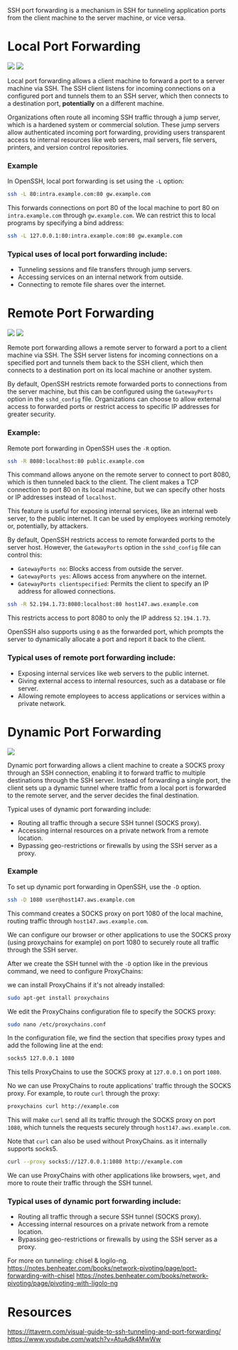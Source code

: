 SSH port forwarding is a mechanism in SSH for tunneling application ports from the client machine to the server machine, or vice versa.
# Local Port Forwarding

![](../Attachments/Pasted%20image%2020250322162352.png)
![](../Attachments/Pasted%20image%2020250322164020.png)

Local port forwarding allows a client machine to forward a port to a server machine via SSH. The SSH client listens for incoming connections on a configured port and tunnels them to an SSH server, which then connects to a destination port, **potentially** on a different machine.

Organizations often route all incoming SSH traffic through a jump server, which is a hardened system or commercial solution. These jump servers allow authenticated incoming port forwarding, providing users transparent access to internal resources like web servers, mail servers, file servers, printers, and version control repositories.
### Example
In OpenSSH, local port forwarding is set using the `-L` option:

```bash
ssh -L 80:intra.example.com:80 gw.example.com
```

This forwards connections on port 80 of the local machine to port 80 on `intra.example.com` through `gw.example.com`. We can restrict this to local programs by specifying a bind address:

```bash
ssh -L 127.0.0.1:80:intra.example.com:80 gw.example.com
```

### Typical uses of local port forwarding include:
- Tunneling sessions and file transfers through jump servers.
- Accessing services on an internal network from outside.
- Connecting to remote file shares over the internet.
# Remote Port Forwarding

![](../Attachments/Pasted%20image%2020250322163931.png)
![](../Attachments/Pasted%20image%2020250322163936.png)

Remote port forwarding allows a remote server to forward a port to a client machine via SSH. The SSH server listens for incoming connections on a specified port and tunnels them back to the SSH client, which then connects to a destination port on its local machine or another system.

By default, OpenSSH restricts remote forwarded ports to connections from the server machine, but this can be configured using the `GatewayPorts` option in the `sshd_config` file. Organizations can choose to allow external access to forwarded ports or restrict access to specific IP addresses for greater security.

### Example:
Remote port forwarding in OpenSSH uses the `-R` option.

```bash
ssh -R 8080:localhost:80 public.example.com
```

This command allows anyone on the remote server to connect to port 8080, which is then tunneled back to the client. The client makes a TCP connection to port 80 on its local machine, but we can specify other hosts or IP addresses instead of `localhost`.

This feature is useful for exposing internal services, like an internal web server, to the public internet. It can be used by employees working remotely or, potentially, by attackers.

By default, OpenSSH restricts access to remote forwarded ports to the server host. However, the `GatewayPorts` option in the `sshd_config` file can control this:
- `GatewayPorts no`: Blocks access from outside the server.
- `GatewayPorts yes`: Allows access from anywhere on the internet.
- `GatewayPorts clientspecified`: Permits the client to specify an IP address for allowed connections.

```bash
ssh -R 52.194.1.73:8080:localhost:80 host147.aws.example.com
```

This restricts access to port 8080 to only the IP address `52.194.1.73`.

OpenSSH also supports using `0` as the forwarded port, which prompts the server to dynamically allocate a port and report it back to the client.

### Typical uses of remote port forwarding include:
- Exposing internal services like web servers to the public internet.
- Giving external access to internal resources, such as a database or file server.
- Allowing remote employees to access applications or services within a private network.
# Dynamic Port Forwarding

![](../Attachments/Pasted%20image%2020250322163820.png)

Dynamic port forwarding allows a client machine to create a SOCKS proxy through an SSH connection, enabling it to forward traffic to multiple destinations through the SSH server. Instead of forwarding a single port, the client sets up a dynamic tunnel where traffic from a local port is forwarded to the remote server, and the server decides the final destination.

Typical uses of dynamic port forwarding include:
- Routing all traffic through a secure SSH tunnel (SOCKS proxy).
- Accessing internal resources on a private network from a remote location.
- Bypassing geo-restrictions or firewalls by using the SSH server as a proxy.

### Example
To set up dynamic port forwarding in OpenSSH, use the `-D` option.

```bash
ssh -D 1080 user@host147.aws.example.com
```

This command creates a SOCKS proxy on port 1080 of the local machine, routing traffic through `host147.aws.example.com`.

We can configure our browser or other applications to use the SOCKS proxy (using proxychains for example) on port 1080 to securely route all traffic through the SSH server.

After we create the SSH tunnel with the `-D` option like in the previous command, we need to configure ProxyChains:

we can install ProxyChains if it's not already installed:

```bash
sudo apt-get install proxychains
```

We edit the ProxyChains configuration file to specify the SOCKS proxy:

```bash
sudo nano /etc/proxychains.conf
```

In the configuration file, we find the section that specifies proxy types and add the following line at the end:

```bash
socks5 127.0.0.1 1080
```

This tells ProxyChains to use the SOCKS proxy at `127.0.0.1` on port `1080`.

No we can use ProxyChains to route applications' traffic through the SOCKS proxy. For example, to route `curl` through the proxy:

```bash
proxychains curl http://example.com
```

This will make `curl` send all its traffic through the SOCKS proxy on port `1080`, which tunnels the requests securely through `host147.aws.example.com`.

Note that `curl` can also be used without ProxyChains. as it internally supports socks5.

```bash
curl --proxy socks5://127.0.0.1:1080 http://example.com
```

We can use ProxyChains with other applications like browsers, `wget`, and more to route their traffic through the SSH tunnel.
### Typical uses of dynamic port forwarding include:
- Routing all traffic through a secure SSH tunnel (SOCKS proxy).
- Accessing internal resources on a private network from a remote location.
- Bypassing geo-restrictions or firewalls by using the SSH server as a proxy.

For more on tunneling: chisel & logilo-ng.
https://notes.benheater.com/books/network-pivoting/page/port-forwarding-with-chisel
https://notes.benheater.com/books/network-pivoting/page/pivoting-with-ligolo-ng
# Resources
https://ittavern.com/visual-guide-to-ssh-tunneling-and-port-forwarding/
https://www.youtube.com/watch?v=AtuAdk4MwWw
